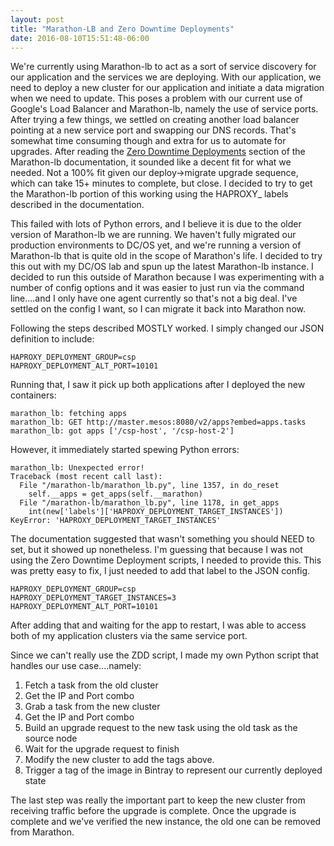 ```yaml
---
layout: post
title: "Marathon-LB and Zero Downtime Deployments"
date: 2016-08-10T15:51:48-06:00
---
```


We're currently using Marathon-lb to act as a sort of service discovery for our application and the services we are deploying. With our application, we need to deploy a new cluster for our application and initiate a data migration when we need to update. This poses a problem with our current use of Google's Load Balancer and Marathon-lb, namely the use of service ports. After trying a few things, we settled on creating another load balancer pointing at a new service port and swapping our DNS records. That's somewhat time consuming though and extra for us to automate for upgrades. After reading the [Zero Downtime Deployments](https://github.com/mesosphere/marathon-lb/blob/master/README.md#zero-downtime-deployments) section of the Marathon-lb documentation, it sounded like a decent fit for what we needed. Not a 100% fit given our deploy->migrate upgrade sequence, which can take 15+ minutes to complete, but close. I decided to try to get the Marathon-lb portion of this working using the HAPROXY_ labels described in the documentation.

This failed with lots of Python errors, and I believe it is due to the older version of Marathon-lb we are running. We haven't fully migrated our production environments to DC/OS yet, and we're running a version of Marathon-lb that is quite old in the scope of Marathon's life. I decided to try this out with my DC/OS lab and spun up the latest Marathon-lb instance. I decided to run this outside of Marathon because I was experimenting with a number of config options and it was easier to just run via the command line....and I only have one agent currently so that's not a big deal. I've settled on the config I want, so I can migrate it back into Marathon now. 

Following the steps described MOSTLY worked. I simply changed our JSON definition to include:

```
HAPROXY_DEPLOYMENT_GROUP=csp
HAPROXY_DEPLOYMENT_ALT_PORT=10101
```

Running that, I saw it pick up both applications after I deployed the new containers:

```
marathon_lb: fetching apps
marathon_lb: GET http://master.mesos:8080/v2/apps?embed=apps.tasks
marathon_lb: got apps ['/csp-host', '/csp-host-2']
```

However, it immediately started spewing Python errors:


```
marathon_lb: Unexpected error!
Traceback (most recent call last):
  File "/marathon-lb/marathon_lb.py", line 1357, in do_reset
    self.__apps = get_apps(self.__marathon)
  File "/marathon-lb/marathon_lb.py", line 1178, in get_apps
    int(new['labels']['HAPROXY_DEPLOYMENT_TARGET_INSTANCES'])
KeyError: 'HAPROXY_DEPLOYMENT_TARGET_INSTANCES'
```

The documentation suggested that wasn't something you should NEED to set, but it showed up nonetheless. I'm guessing that because I was not using the Zero Downtime Deployment scripts, I needed to provide this. This was pretty easy to fix, I just needed to add that label to the JSON config.

```
HAPROXY_DEPLOYMENT_GROUP=csp
HAPROXY_DEPLOYMENT_TARGET_INSTANCES=3
HAPROXY_DEPLOYMENT_ALT_PORT=10101
```

After adding that and waiting for the app to restart, I was able to access both of my application clusters via the same service port.

Since we can't really use the ZDD script, I made my own Python script that handles our use case....namely:

1. Fetch a task from the old cluster
2. Get the IP and Port combo
3. Grab a task from the new cluster
4. Get the IP and Port combo
5. Build an upgrade request to the new task using the old task as the source node
6. Wait for the upgrade request to finish
7. Modify the new cluster to add the tags above.
8. Trigger a tag of the image in Bintray to represent our currently deployed state

The last step was really the important part to keep the new cluster from receiving traffic before the upgrade is complete. Once the upgrade is complete and we've verified the new instance, the old one can be removed from Marathon. 
 
